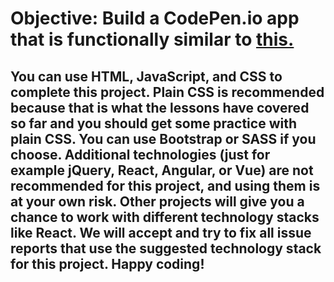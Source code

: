 <h1>Objective: Build a CodePen.io app that is functionally similar to <a href="https://codepen.io/freeCodeCamp/full/RKRbwL" target="_blank">this.</a></h1>

<h2>You can use HTML, JavaScript, and CSS to complete this project. Plain CSS is recommended because that is what the lessons have covered so far and you should get some practice with plain CSS. You can use Bootstrap or SASS if you choose. Additional technologies (just for example jQuery, React, Angular, or Vue) are not recommended for this project, and using them is at your own risk. Other projects will give you a chance to work with different technology stacks like React. We will accept and try to fix all issue reports that use the suggested technology stack for this project. Happy coding!</h2>